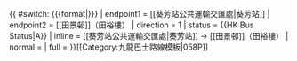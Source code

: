 {{ #switch: {{{format|}}}
  | endpoint1 = [[葵芳站公共運輸交匯處|葵芳站]]
  | endpoint2 = [[田景邨]]（田裕樓）
  | direction = 1
  | status = {{HK Bus Status|A}}
  | inline = [[葵芳站公共運輸交匯處|葵芳站]] → [[田景邨]]（田裕樓）
  | normal =
  | full =
}}<noinclude>[[Category:九龍巴士路線模板|058P]]</noinclude>